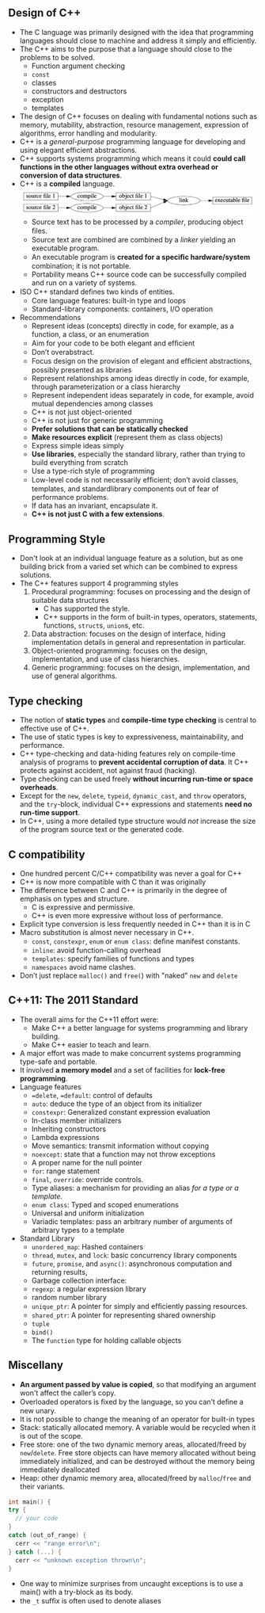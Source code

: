 ## Design of C++
- The C language was primarily designed with the idea that programming languages should close to machine and address it simply and efficiently.
- The C++ aims to the purpose that a language should close to the problems to be solved.
  - Function argument checking
  - `const`
  - classes
  - constructors and destructors
  - exception
  - templates
- The design of C++ focuses on dealing with fundamental notions such as memory, mutability, abstraction, resource management, expression of algorithms, error handling and modularity.
- C++ is a *general-purpose* programming language for developing and using elegant efficient abstractions.
- C++ supports systems programming which means it could **could call functions in the other languages without extra overhead or conversion of data structures**.
- C++ is a **compiled** language.
  ![Compilation](images/Compilation.png)
  - Source text has to be processed by a *compiler*, producing object ﬁles.
  - Source text are combined are combined by a *linker* yielding an executable program.
  - An executable program is **created for a speciﬁc hardware/system** combination; it is not portable.
  - Portability means C++ source code can be successfully compiled and run on a variety of systems.
- ISO C++ standard deﬁnes two kinds of entities.
  - Core language features: built-in type and loops
  - Standard-library components: containers, I/O operation
- Recommendations
  - Represent ideas (concepts) directly in code, for example, as a function, a class, or an enumeration
  - Aim for your code to be both elegant and efﬁcient
  - Don’t overabstract.
  - Focus design on the provision of elegant and efﬁcient abstractions, possibly presented as libraries
  - Represent relationships among ideas directly in code, for example, through parameterization or a class hierarchy
  - Represent independent ideas separately in code, for example, avoid mutual dependencies among classes
  - C++ is not just object-oriented
  - C++ is not just for generic programming
  - **Prefer solutions that can be statically checked**
  - **Make resources explicit** (represent them as class objects)
  - Express simple ideas simply
  - **Use libraries**, especially the standard library, rather than trying to build everything from scratch
  - Use a type-rich style of programming
  - Low-level code is not necessarily efﬁcient; don’t avoid classes, templates, and standardlibrary components out of fear of performance problems.
  - If data has an invariant, encapsulate it.
  - **C++ is not just C with a few extensions**.

## Programming Style
- Don't look at an individual language feature as a solution, but as one building brick from a varied set which can be combined to express solutions.
- The C++ features support 4 programming styles
  1. Procedural programming: focuses on processing and the design of suitable data structures
      - C has supported the style.
      - C++ supports in the form of built-in types, operators, statements, functions, `struct`s, `union`s, etc.
  2. Data abstraction: focuses on the design of interface, hiding implementation details in general and representation in particular.
  3. Object-oriented programming: focuses on the design, implementation, and use of class hierarchies.
  4. Generic programming: focuses on the design, implementation, and use of general algorithms.
   
## Type checking
- The notion of **static types** and **compile-time type checking** is central to effective use of C++.
- The use of static types is key to expressiveness, maintainability, and performance.
- C++ type-checking and data-hiding features rely on compile-time analysis of programs to **prevent accidental corruption of data**. It C++ protects against accident, not against fraud (hacking).
- Type checking can be used freely **without incurring run-time or space overheads**.
- Except for the `new`, `delete`, `typeid`, `dynamic_cast`, and `throw` operators, and the `try`-block, individual C++ expressions and statements **need no run-time support**.
- In C++, using a more detailed type structure would *not* increase the size of the program source text or the generated code.
  
## C compatibility
- One hundred percent C/C++ compatibility was never a goal for C++
- C++ is now more compatible with C than it was originally
- The difference between C and C++ is primarily in the degree of emphasis on types and structure. 
  - C is expressive and permissive.
  - C++ is even more expressive without loss of performance.
- Explicit type conversion is less frequently needed in C++ than it is in C
- Macro substitution is almost never necessary in C++.
  - `const`, `constexpr`, `enum` or `enum class`: deﬁne manifest constants.
  - `inline`: avoid function-calling overhead
  - `templates`: specify families of functions and types
  - `namespaces` avoid name clashes.
- Don’t just replace `malloc()` and `free(`) with "naked" `new` and `delete`

## C++11: The 2011 Standard
- The overall aims for the C++11 effort were:
  - Make C++ a better language for systems programming and library building.
  - Make C++ easier to teach and learn.
- A major effort was made to make concurrent systems programming type-safe and portable.
- It involved **a memory model** and a set of facilities for **lock-free programming**.
- Language features
  - `=delete`, `=default`: control of defaults
  - `auto`: deduce the type of an object from its initializer
  - `constexpr`: Generalized constant expression evaluation
  - In-class member initializers
  - Inheriting constructors
  - Lambda expressions
  - Move semantics: transmit information without copying
  - `noexcept`: state that a function may not throw exceptions
  - A proper name for the null pointer
  - `for`: range statement
  - `final`, `override`: override controls.
  - Type aliases: a mechanism for providing an alias *for a type or a template*.
  - `enum class`: Typed and scoped enumerations
  - Universal and uniform initialization
  - Variadic templates: pass an arbitrary number of arguments of arbitrary types to a template
- Standard Library
  - `unordered_map`: Hashed containers
  - `thread`, `mutex`, and `lock`: basic concurrency library components
  - `future`, `promise`, and `async()`: asynchronous computation and returning results,
  - Garbage collection interface:
  - `regexp`: a regular expression library
  - random number library
  - `unique_ptr`: A pointer for simply and efﬁciently passing resources.
  - `shared_ptr`: A pointer for representing shared ownership
  - `tuple`
  - `bind()`
  - The `function` type for holding callable objects

## Miscellany
- **An argument passed by value is copied**, so that modifying an argument won't affect the caller’s copy.
- Overloaded operators is ﬁxed by the language, so you can’t deﬁne a new unary.
- It is not possible to change the meaning of an operator for built-in types
- Stack: statically allocated memory. A variable would be recycled when it is out of the scope.
- Free store: one of the two dynamic memory areas, allocated/freed by `new`/`delete`. Free store objects can have memory allocated without being immediately initialized, and can be destroyed without the memory being immediately deallocated
- Heap: other dynamic memory area, allocated/freed by `malloc`/`free` and their variants. 
```C++
int main() {
try {
  // your code 
}
catch (out_of_range) {
  cerr << "range error\n";
} catch (...) {
  cerr << "unknown exception thrown\n";
}
```
- One way to minimize surprises from uncaught exceptions is to use a main() with a try-block as its body.
- the `_t` sufﬁx is often used to denote aliases